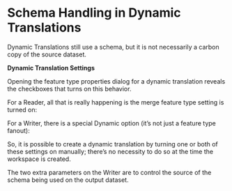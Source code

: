# Schema Handling in Dynamic Translations

Dynamic Translations still use a schema, but it is not necessarily a carbon copy of the source dataset.

**Dynamic Translation Settings**

Opening the feature type properties dialog for a dynamic translation reveals the checkboxes that turns on this behavior.

For a Reader, all that is really happening is the merge feature type setting is turned on:

For a Writer, there is a special Dynamic option (it’s not just a feature type fanout):

So, it is possible to create a dynamic translation by turning one or both of these settings on manually; there’s no necessity to do so at the time the workspace is created.

The two extra parameters on the Writer are to control the source of the schema being used on the output dataset.